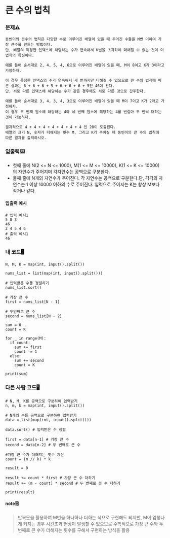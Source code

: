 # 큰 수의 법칙

### 문제⚠️
```
동빈이의 큰수의 법칙은 다양한 수로 이루어진 배열이 있을 때 주어진 수들을 M번 더하여 가장 큰수를 만드는 방법이다. 
단, 배열의 특정한 인덱스에 해당하는 수가 연속해서 K번을 초과하여 더해질 수 없는 것이 이 법칙의 특징이다.

예를 들어 순서대로 2, 4, 5, 4, 6으로 이루어진 배열이 있을 때, M이 8이고 K가 3이라고 가정하자.

이 경우 특정한 인덱스의 수가 연속해서 세 번까지만 더해질 수 있으므로 큰 수의 법칙에 따른 결과는 6 + 6 + 6 + 5 + 6 + 6 + 6 + 5인 46이 된다. 
단, 서로 다른 인덱스에 해당하는 수가 같은 경우에도 서로 다른 것으로 간주한다.

예를 들어 순서대로 3, 4, 3, 4, 3으로 이루어진 배열이 있을 때 M이 7이고 K가 2라고 가정하자. 
이 경우 두 번째 원소에 해당하는 4와 네 번째 원소에 해당하는 4를 번갈아 두 번씩 더하는 것이 가능하다.

결과적으로 4 + 4 + 4 + 4 + 4 + 4 + 4 인 28이 도출된다.
배열의 크기 N, 숫자가 더해지는 횟수 M, 그리고 K가 주어질 때 동빈이의 큰 수의 법칙에 따른 결과를 출력하시오.
```

### 입출력⌨️
* 첫째 줄에 N(2 <= N <= 1000), M(1 <= M <= 10000), K(1 <= K <= 10000) 의 자연수가 주어지며 각자연수는 공백으로 구분한다.
* 둘째 줄에 N개의 자연수가 주어진다. 각 자연수는 공백으로 구분한다.단, 각각의 자연수는 1 이상 10000 이하의 수로 주어진다. 입력으로 주어지는 K는 항상 M보다 작거나 같다.

#### 입출력 예시
```
# 입력 예시1
5 8 3                                                                                      46
2 4 5 4 6
# 출력 예시1
46
```

### 내 코드🖥️
```
N, M, K = map(int, input().split())

nums_list = list(map(int, input().split()))

# 입력받은 수들 정렬하기
nums_list.sort()

# 가장 큰 수
first = nums_list[N - 1]

# 두번째로 큰 수 
second = nums_list[N - 2]

sum = 0
count = K

for _ in range(M):
  if count:
    sum += first
    count -= 1
  else:
    sum += second
    count = K

print(sum)
```

### 다른 사람 코드🖥️
```
# N, M, K를 공백으로 구분하여 입력받기
n, m, k = map(int, input().split())

# N개의 수를 공백으로 구분하여 입력받기
data = list(map(int, input().split()))

data.sort() # 입력받은 수 정렬

first = data[n-1] # 가장 큰 수
second = data[n-2] # 두 번째로 큰 수

#가장 큰 수가 더해지는 횟수 계산
count = (m // k) * k

result = 0

result += count * first # 가장 큰 수 더하기
result += (m - count) * second # 두 번째로 큰 수 더하기

print(result)
```
#### note🗒️
> 반복문을 활용하여 M번을 하나하나 더하는 식으로 구현해도 되지만, 
> M이 엄청나게 커지는 경우 시간초과 현상이 발생할 수 있으므로 수학적으로 가장 큰 수와 두 번째로 큰 수가 더해지는 횟수를 구해서 구현하는 방식을 활용
